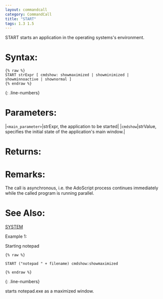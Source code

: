 ```yaml
---
layout: commandcall
category: CommandCall
title: "START"
tags: 1.3 1.5
---
```


START starts an application in the operating systems's environment.

# Syntax:  

```adoscript
{% raw %}
START strExpr [ cmdshow: showmaximized | showminimized | showminnoactive | shownormal ]
{% endraw %}
```
{: .line-numbers}


# Parameters:  

|`<main_parameter>`|strExpr, the application to be started|
|`cmdshow`|strValue, specifies the initial state of the application's main window.|

# Returns:  



# Remarks:

The call is asynchronous, i.e. the AdoScript process continues immediately while the called program is running parallel.

# See Also:  

[SYSTEM](system.html "SYSTEM")  


Example 1:

Starting notepad  
```adoscript
{% raw %}

START ("notepad " + filename) cmdshow:showmaximized

{% endraw %}
```
{: .line-numbers}

starts notepad.exe as a maximized window.  
